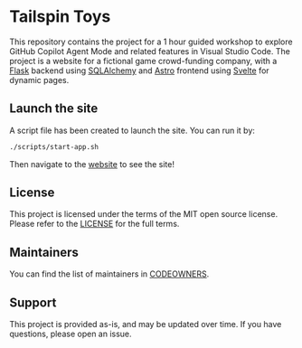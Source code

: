 # Tailspin Toys

This repository contains the project for a 1 hour guided workshop to explore GitHub Copilot Agent Mode and related features in Visual Studio Code. The project is a website for a fictional game crowd-funding company, with a [Flask](https://flask.palletsprojects.com/en/stable/) backend using [SQLAlchemy](https://www.sqlalchemy.org/) and [Astro](https://astro.build/) frontend using [Svelte](https://svelte.dev/) for dynamic pages.

## Launch the site

A script file has been created to launch the site. You can run it by:

```bash
./scripts/start-app.sh
```

Then navigate to the [website](http://localhost:4321) to see the site!

## License 

This project is licensed under the terms of the MIT open source license. Please refer to the [LICENSE](./LICENSE) for the full terms.

## Maintainers 

You can find the list of maintainers in [CODEOWNERS](./.github/CODEOWNERS).

## Support

This project is provided as-is, and may be updated over time. If you have questions, please open an issue.
